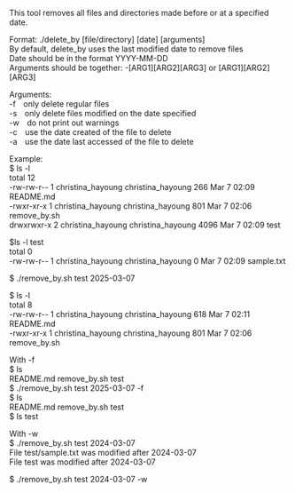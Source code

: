 This tool removes all files and directories made before or at a specified date.  
  
Format: ./delete\_by [file/directory] [date] [arguments]  
By default, delete\_by uses the last modified date to remove files  
Date should be in the format YYYY-MM-DD  
Arguments should be together: -[ARG1][ARG2][ARG3] or [ARG1][ARG2][ARG3]  
  
Arguments:  
-f&emsp;only delete regular files  
-s&emsp;only delete files modified on the date specified  
-w&emsp;do not print out warnings  
-c&emsp;use the date created of the file to delete  
-a&emsp;use the date last accessed of the file to delete  
  
Example:  
$ ls -l  
total 12  
-rw-rw-r-- 1 christina\_hayoung christina\_hayoung  266 Mar  7 02:09 README.md  
-rwxr-xr-x 1 christina\_hayoung christina\_hayoung  801 Mar  7 02:06 remove\_by.sh  
drwxrwxr-x 2 christina\_hayoung christina\_hayoung 4096 Mar  7 02:09 test  
  
$ls -l test  
total 0  
-rw-rw-r-- 1 christina\_hayoung christina\_hayoung 0 Mar  7 02:09 sample.txt  
  
$ ./remove\_by.sh test 2025-03-07  
  
$ ls -l  
total 8  
-rw-rw-r-- 1 christina\_hayoung christina\_hayoung 618 Mar  7 02:11 README.md  
-rwxr-xr-x 1 christina\_hayoung christina\_hayoung 801 Mar  7 02:06 remove\_by.sh  
  
With -f  
$ ls  
README.md  remove\_by.sh  test  
$ ./remove\_by.sh test 2025-03-07 -f  
$ ls  
README.md  remove\_by.sh  test  
$ ls test  
  
  
With -w  
$ ./remove\_by.sh test 2024-03-07  
File test/sample.txt was modified after 2024-03-07  
File test was modified after 2024-03-07  
  
$ ./remove\_by.sh test 2024-03-07 -w  

